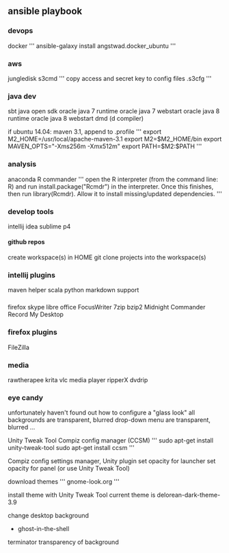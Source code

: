 ## ansible playbook


### devops
docker
'''
ansible-galaxy install angstwad.docker_ubuntu
'''

### aws
jungledisk
s3cmd
'''
copy access and secret key to config files
.s3cfg
'''

### java dev
sbt
java open sdk
oracle java 7 runtime
oracle java 7 webstart
oracle java 8 runtime
oracle java 8 webstart
dmd (d compiler)

if ubuntu 14.04:
	maven 3.1, append to .profile
'''
export M2_HOME=/usr/local/apache-maven-3.1
export M2=$M2_HOME/bin
export MAVEN_OPTS="-Xms256m -Xmx512m"
export PATH=$M2:$PATH
'''


### analysis
anaconda
R commander
'''
open the R interpreter (from the command line: R) and run install.package("Rcmdr") in the interpreter. Once this finishes, then run library(Rcmdr). Allow it to install missing/updated dependencies.
'''

### develop tools
intellij idea
sublime
p4


#### github repos
create workspace(s) in HOME
git clone projects into the workspace(s)

### intellij plugins
maven helper
scala
python
markdown support

### 
firefox
skype
libre office
FocusWriter
7zip
bzip2
Midnight Commander
Record My Desktop


### firefox plugins
FileZilla

### media
rawtherapee
krita
vlc media player
ripperX
dvdrip


### eye candy
unfortunately haven't found out how to configure a "glass look"
  all backgrounds are transparent, blurred
  drop-down menu are transparent, blurred
  ...

Unity Tweak Tool
Compiz config manager (CCSM)
'''
sudo apt-get install unity-tweak-tool
sudo apt-get install ccsm
'''

Compiz config settings manager, Unity plugin
	set opacity for launcher
	set opacity for panel (or use Unity Tweak Tool)


download themes
'''
gnome-look.org
'''

install theme with Unity Tweak Tool
  current theme is delorean-dark-theme-3.9

change desktop background
* ghost-in-the-shell

terminator
	transparency of background
